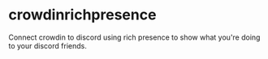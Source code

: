 # crowdinrichpresence
Connect crowdin to discord using rich presence to show what you're doing to your discord friends.
